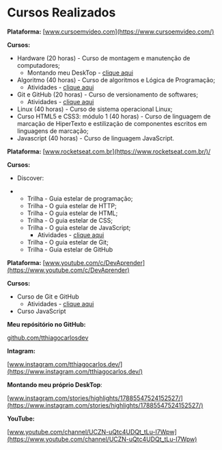 # Cursos Realizados

**Plataforma:** [www.cursoemvideo.com](https://www.cursoemvideo.com/)

**Cursos:** 

- Hardware (20 horas) - Curso de montagem e manutenção de computadores;
  - Montando meu DeskTop - [clique aqui](https://www.instagram.com/stories/highlights/17885547524152527/)
- Algoritmo (40 horas) - Curso de algoritmos e Lógica de Programação;
  - Atividades - [clique aqui](https://github.com/tthiagocarlosdev/TESTES/blob/main/Cursos_Concluidos/Curso_de_algoritmos_e_Logica_de_Programacao-Curso_em_Video.md)
- Git e GitHub (20 horas) - Curso de versionamento de softwares;
  - Atividades - [clique aqui](https://github.com/tthiagocarlosdev/TESTES/blob/main/Cursos_Concluidos/Curso_de_Git_e_GitHub-Curso_em_Video.md)
- Linux (40 horas) - Curso de sistema operacional Linux;
- Curso HTML5 e CSS3: módulo 1 (40 horas) - Curso de linguagem de marcação de HiperTexto e estilização de componentes escritos em linguagens de marcação;
- Javascript (40 horas) - Curso de linguagem JavaScript.

**Plataforma:** [www.rocketseat.com.br](https://www.rocketseat.com.br/)/

**Cursos:** 

- Discover:

- - Trilha - Guia estelar de programação;
  - Trilha - O guia estelar de HTTP;
  - Trilha - O guia estelar de HTML;
  - Trilha - O guia estelar de CSS;
  - Trilha - O guia estelar de JavaScript;
    - Atividades - [clique aqui](https://github.com/tthiagocarlosdev/TESTES/blob/main/Cursos_Concluidos/O_guia_estelar_de_JavaScript-RocketSeat.md)
  - Trilha - O guia estelar de Git;
  - Trilha - Guia estelar de GitHub

**Plataforma:** [www.youtube.com/c/DevAprender](https://www.youtube.com/c/DevAprender)

**Cursos:** 

- Curso de Git e GitHub
  - Atividades - [clique aqui](https://github.com/tthiagocarlosdev/TESTES/blob/main/Cursos_Concluidos/Curso_de_Git_e_Github-Dev_Aprender.md)
- Curso JavaScript

**Meu repósitório no GitHub:**

[github.com/tthiagocarlosdev](https://github.com/tthiagocarlosdev)

**Intagram:**

[www.instagram.com/tthiagocarlos.dev/](https://www.instagram.com/tthiagocarlos.dev/)

**Montando meu próprio DeskTop**:

[www.instagram.com/stories/highlights/17885547524152527/](https://www.instagram.com/stories/highlights/17885547524152527/)

**YouTube:**

[www.youtube.com/channel/UCZN-uQtc4UDQt_tLu-I7Wpw](https://www.youtube.com/channel/UCZN-uQtc4UDQt_tLu-I7Wpw)

